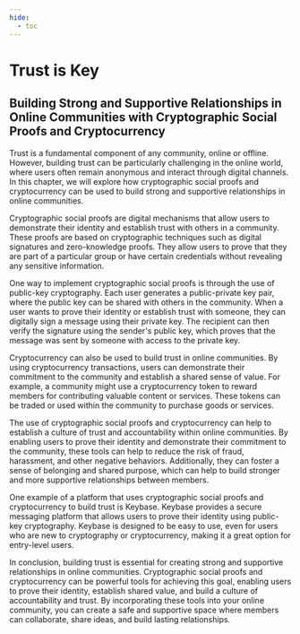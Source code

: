 ```yaml
---
hide:
  - toc
---
```


# Trust is Key

## Building Strong and Supportive Relationships in Online Communities with Cryptographic Social Proofs and Cryptocurrency


Trust is a fundamental component of any community, online or offline. However, building trust can be particularly challenging in the online world, where users often remain anonymous and interact through digital channels. In this chapter, we will explore how cryptographic social proofs and cryptocurrency can be used to build strong and supportive relationships in online communities.

Cryptographic social proofs are digital mechanisms that allow users to demonstrate their identity and establish trust with others in a community. These proofs are based on cryptographic techniques such as digital signatures and zero-knowledge proofs. They allow users to prove that they are part of a particular group or have certain credentials without revealing any sensitive information.

One way to implement cryptographic social proofs is through the use of public-key cryptography. Each user generates a public-private key pair, where the public key can be shared with others in the community. When a user wants to prove their identity or establish trust with someone, they can digitally sign a message using their private key. The recipient can then verify the signature using the sender's public key, which proves that the message was sent by someone with access to the private key.

Cryptocurrency can also be used to build trust in online communities. By using cryptocurrency transactions, users can demonstrate their commitment to the community and establish a shared sense of value. For example, a community might use a cryptocurrency token to reward members for contributing valuable content or services. These tokens can be traded or used within the community to purchase goods or services.

The use of cryptographic social proofs and cryptocurrency can help to establish a culture of trust and accountability within online communities. By enabling users to prove their identity and demonstrate their commitment to the community, these tools can help to reduce the risk of fraud, harassment, and other negative behaviors. Additionally, they can foster a sense of belonging and shared purpose, which can help to build stronger and more supportive relationships between members.

One example of a platform that uses cryptographic social proofs and cryptocurrency to build trust is Keybase. Keybase provides a secure messaging platform that allows users to prove their identity using public-key cryptography. Keybase is designed to be easy to use, even for users who are new to cryptography or cryptocurrency, making it a great option for entry-level users.

In conclusion, building trust is essential for creating strong and supportive relationships in online communities. Cryptographic social proofs and cryptocurrency can be powerful tools for achieving this goal, enabling users to prove their identity, establish shared value, and build a culture of accountability and trust. By incorporating these tools into your online community, you can create a safe and supportive space where members can collaborate, share ideas, and build lasting relationships.
